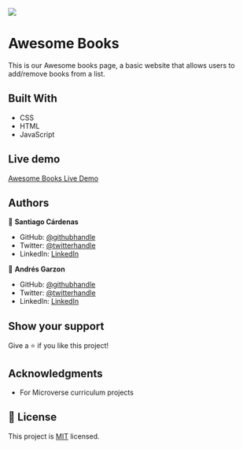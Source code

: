 ![](https://img.shields.io/badge/Microverse-blueviolet)

# Awesome Books

This is our Awesome books page, a basic website that allows users to add/remove books from a list.

## Built With

- CSS
- HTML 
- JavaScript

## Live demo

[Awesome Books Live Demo](https://santiago220991.github.io/Awesome-Books/)

## Authors

👤 **Santiago Cárdenas**

- GitHub: [@githubhandle](https://github.com/Santiago220991)
- Twitter: [@twitterhandle](https://twitter.com/twitterhandle)
- LinkedIn: [LinkedIn](https://www.linkedin.com/in/santiago-c%C3%A1rdenas-671043160/)

👤 **Andrés Garzon**

- GitHub: [@githubhandle](https://github.com/andgarzonmal)
- Twitter: [@twitterhandle](https://twitter.com/twitterhandle)
- LinkedIn: [LinkedIn](https://www.linkedin.com/in/andres-garzon-maldonado-951a2a180/)


## Show your support

Give a ⭐️ if you like this project!

## Acknowledgments

- For Microverse curriculum projects

## 📝 License

This project is [MIT](./MIT.md) licensed.
